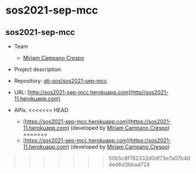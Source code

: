 # sos2021-sep-mcc
## sos2021-sep-mcc

- Team
  - [Miriam Campano Crespo](https://github.com/Mirishya)

- Project description: 
- Repository: [gti-sos/sos2021-sep-mcc](https://github.com/gti-sos/sos2021-sep-mcc)
- URL: [http://sos2021-sep-mcc.herokuapp.com](http//sos2021-11.herokuapp.com)
-  APIs:
<<<<<<< HEAD
     - [https://sos2021-sep-mcc.herokuapp.com](https://sos2021-11.herokuapp.com) (developed by [Miriam Campano Crespo](https://github.com/Mirishya))
=======
     - [https://sos2021-sep-mcc.herokuapp.com](https://sos2021-11.herokuapp.com) (developed by [Miriam Campano Crespo](https://github.com/Mirishya))
>>>>>>> 50b5c8f782332d0df73e7a07b404ed6d3bbad724
